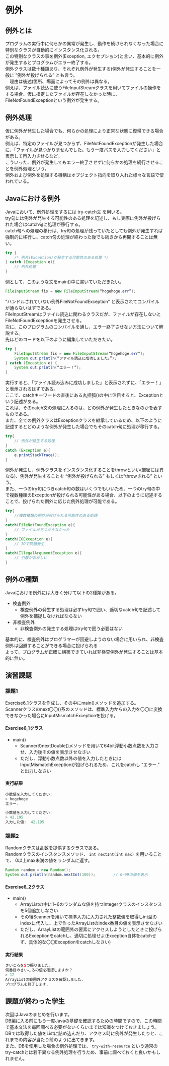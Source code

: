 # 例外

## 例外とは

プログラムの実行中に何らかの異常が発生し、動作を続けられなくなった場合に特別なクラスが自動的にインスタンス化される。</br>
この特別なクラスの事を例外(Exception, エクセプション)と言い、基本的に例外が発生するとプログラムがエラー終了する。</br>
例外クラスは数十種類あり、それぞれ例外が発生する(例外が発生することを一般に “例外が投げられる” とも言う。  
　理由は後述)箇所、場面によってその例外は異なる。</br>
例えば、ファイル読込に使うFileInputStreamクラスを用いてファイルの操作をする場合、仮に指定したファイルが存在しなかった時に、FileNotFoundExceptionという例外が発生する。

## 例外処理

仮に例外が発生した場合でも、何らかの処理により正常な状態に復帰できる場合がある。</br>
例えば、特定のファイルが見つからず、FileNotFoundExceptionが発生した場合に、「ファイルが見つかりませんでした。もう一度パスを入力してください」と表示して再入力させるなど。</br>
こういった、例外が発生してもエラー終了させずに何らかの処理を続行させることを例外処理という。</br>
例外および例外を処理する機構はオブジェクト指向を取り入れた様々な言語で使われている。

## Javaにおける例外

Javaにおいて、例外処理をするには try-catch文 を用いる。</br>
try句には例外が発生する可能性のある処理を記述し、もし実際に例外が投げられた場合はcatch句に処理が移行する。</br>
catch句への処理の移行は、try句の処理が残っていたとしても例外が発生すれば強制的に移行し、catch句の処理が終わった後でも続きから再開することは無い。

```java
try {
	/* 例外(Exception)が発生する可能性のある処理 */
} catch (Exception e){
	// 例外処理
}
```

例として、このような文をmain()中に書いていただきたい。

```java
FileInputStream fis = new FileInputStream(“hogehoge.err”);
```

“ハンドルされていない例外FileNotFoundException” と表示されてコンパイルが通らないはずである。</br>
FileInputStreamはファイル読込に関わるクラスだが、ファイルが存在しないとFileNotFoundExceptionを発生させる。</br>
次に、このプログラムのコンパイルを通し、エラー終了させない方法について解説する。</br>
先ほどのコードを以下のように編集していただきたい。

```java
try {
	FileInputStream fis = new FileInputStream(“hogehoge.err”);
	System.out.println(“ファイル読込に成功しました。”);
} catch (Exception e) {
	System.out.println(“エラー！”);
}
```

実行すると、「ファイル読み込みに成功しました」と表示されずに、「エラー！」と表示されるはずである。</br>
ここで、catchキーワードの直後にある丸括弧()の中に注目すると、Exceptionという記述がある。</br>
これは、そのcatch文の処理に入るのは、どの例外が発生したときなのかを表すものである。</br>
また、全ての例外クラスはExceptionクラスを継承しているため、以下のように記述するとどのような例外が発生した場合でもそのcatch句に処理が移行する。

```java
try{
	// 例外が発生する処理
}
catch (Exception e){
	e.printStackTrace();
}
```

例外が発生し、例外クラスをインスタンス化することをthrowといい(厳密には異なる)、例外が発生することを “例外が投げられる” もしくは”throwされる” という。  
また、一つのtry句につきcatch句の数はいくつでもいいため、一つのtry句の中で複数種類のExceptionが投げられる可能性がある場合、以下のように記述することで、投げられた例外に応じた例外処理が可能である。

```java
try{
	//複数種類の例外が投げられる可能性のある処理
}
catch(FileNotFoundException e){
	// ファイルが見つからなかった
}
catch(IOException e){
	// IOで問題発生
}
catch(IllegalArgumentException e){
	// 引数がおかしい
}
```


## 例外の種類

Javaにおける例外には大きく分けて以下の2種類がある。</br>
* 検査例外
  * 検査例外の発生する処理は必ずtry句で囲い、適切なcatch句を記述して例外を捕捉しなければならない
* 非検査例外
  * 非検査例外の発生する処理はtry句で囲う必要はない</br>

基本的に、検査例外はプログラマーが回避しようのない場合に用いられ、非検査例外は回避することができる場合に投げられる</br>
よって、プログラムが正確に構築できていれば非検査例外が発生することは基本的に無い。

## 演習課題

### 課題1

Exercise6_1クラスを作成し、その中にmain()メソッドを追加する。</br>
Scannerクラスのnext〇〇()系のメソッドは、標準入力からの入力を〇〇に変換できなかった場合にInputMismatchExceptionを投げる。</br>

#### Exercise6_1クラス

* main()
  * ScannerのnextDouble()メソッドを用いて64bit浮動小数点数を入力させ、入力後その値を表示させなさい
  * ただし、浮動小数点数以外の値を入力したときにはInputMismatchExceptionが投げられるため、これをcatchし ”エラー.” と出力しなさい

#### 実行結果


```java
小数値を入力してください:
> hogehoge
エラー.

小数値を入力してください:
> 42.195
入力した値:  42.195
```


### 課題2

Randomクラスは乱数を提供するクラスである。</br>
Randomクラスのインスタンスメソッド、
`int nextInt(int max)`
を用いることで、 0以上max未満の値をランダムに返す。

```java
Random random = new Random();
System.out.println(random.nextInt(100));		// 0~99の値を表示
```


#### Exercise6_2クラス

* main()
  * ArrayList<Integer>の中に1~6のランダムな値を持つIntegerクラスのインスタンスを5個追加しなさい
  * その後Scannerを用いて標準入力に入力された整数値を取得しint型のindexに代入し、上で作ったArrayList<Integer>のindex番目の値を表示させなさい
  * ただし、ArrayListの範囲外の要素にアクセスしようとしたときに投げられるExceptionをcatchし、適切に処理せよ(Exception自体をcatchせず、具体的な〇〇Exceptionをcatchしなさい)

#### 実行結果


```java
さいころを5つ振りました.
何番目のさいころの値を確認しますか？
> 12
ArrayListの範囲外アクセスを確認しました.
プログラムを終了します.
```


## 課題が終わった学生

次回はJavaのまとめを行います。</br>
DB編に入る前にもう一度Javaの基礎を確認するための時間ですので、この時間で基本文法を毎回調べる必要がないくらいまでは知識をつけておきましょう。</br>
DBでは取得した値をListに詰め込んだり、アクセス時に例外が発生したりと、これまでの内容が当たり前のように出てきます。</br>
また、DBを使用した場合の例外処理では、
`try-with-resource`
という通常のtry-catchとは若干異なる例外処理を行うため、事前に調べておくと良いかもしれません。</br>
